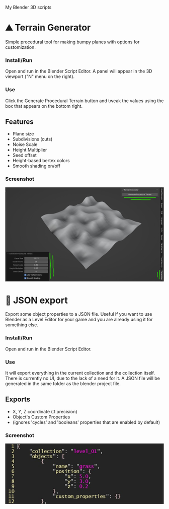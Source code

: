 My Blender 3D scripts

# ⛰️ Terrain Generator
Simple procedural tool for making bumpy planes with options for customization.

### Install/Run
Open and run in the Blender Script Editor. A panel will appear in the 3D viewport ("N" menu on the right).

### Use
Click the Generate Procedural Terrain button and tweak the values using the box that appears on the bottom right.

## Features
- Plane size
- Subdivisions (cuts)
- Noise Scale
- Height Multiplier
- Seed offset
- Height-based bertex colors
- Smooth shading on/off

### Screenshot
![alt text](https://github.com/villesepp/Blender/blob/main/readme%20images/terraingenerator.jpg "Screenshot")


# 📁 JSON export
Export some object properties to a JSON file. Useful if you want to use Blender as a Level Editor for your game and you are already using it for something else.

### Install/Run
Open and run in the Blender Script Editor.

### Use
It will export everything in the current collection and the collection itself. There is currently no UI, due to the lack of a need for it. A JSON file will be generated in the same folder as the blender project file.

## Exports
- X, Y, Z coordinate (.1 precision)
- Object's Custom Properties
- (ignores 'cycles' and 'booleans' properties that are enabled by default)

### Screenshot
![alt text](https://github.com/villesepp/Blender/blob/main/readme%20images/json.jpg "Screenshot")


